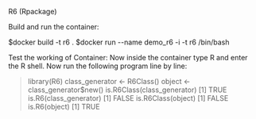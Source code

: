 R6 (Rpackage)

Build and run the container:

$docker build -t r6 .
$docker run --name demo_r6 -i -t r6 /bin/bash

Test the working of Container:
        Now inside the container type R and enter the  R shell.
	Now run the following program line by line:

> library(R6)
> class_generator <- R6Class()
> object <- class_generator$new()
> is.R6Class(class_generator)
[1] TRUE
> is.R6(class_generator)
[1] FALSE
> is.R6Class(object)
[1] FALSE
> is.R6(object)
[1] TRUE
